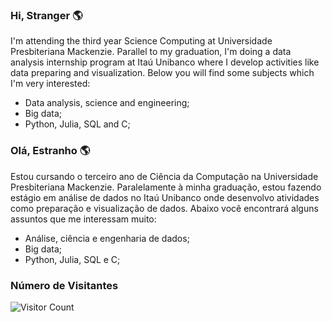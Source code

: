 ### Hi, Stranger 🌎
I'm attending the third year Science Computing at Universidade Presbiteriana Mackenzie. Parallel to my graduation, I'm doing a data analysis internship program at Itaú Unibanco where I develop activities like data preparing and visualization. Below you will find some subjects which I'm very interested:
  - Data analysis, science and engineering;
  - Big data;
  - Python, Julia, SQL and C;


### Olá, Estranho 🌎
Estou cursando o terceiro ano de Ciência da Computação na Universidade Presbiteriana Mackenzie. Paralelamente à minha graduação, estou fazendo estágio em análise de dados no Itaú Unibanco onde desenvolvo atividades como preparação e visualização de dados. Abaixo você encontrará alguns assuntos que me interessam muito:
  - Análise, ciência e engenharia de dados;
  - Big data;
  - Python, Julia, SQL e C;


### Número de Visitantes
![Visitor Count](https://profile-counter.glitch.me/leonardosantosrocha/count.svg)
